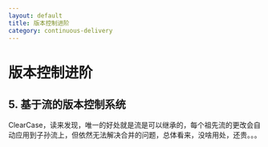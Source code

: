 ```yaml
---
layout: default
title: 版本控制进阶
category: continuous-delivery
---
```


# 版本控制进阶

## 5. 基于流的版本控制系统

ClearCase，读来发现，唯一的好处就是流是可以继承的，每个祖先流的更改会自动应用到子孙流上，但依然无法解决合并的问题，总体看来，没啥用处，还贵。。。
